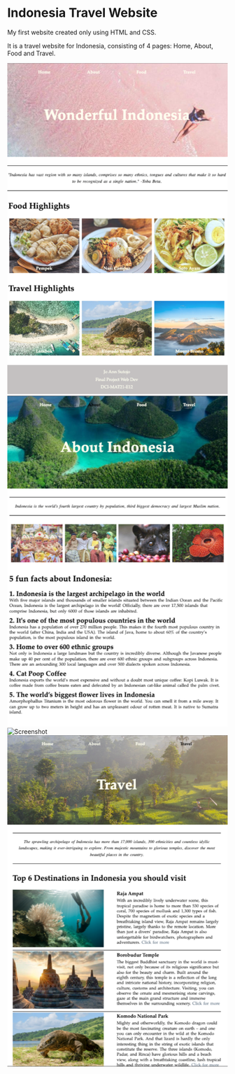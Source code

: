 # Indonesia Travel Website

My first website created only using HTML and CSS. 

It is a travel website for Indonesia, consisting of 4 pages: Home, About, Food and Travel.

![Screenshot](1-home.png) ![Screenshot](2-about.png)
![Screenshot](3-food.png) ![Screenshot](4-travel.png)
